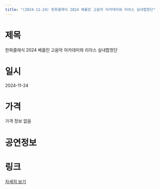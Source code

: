 ```yaml
---
title: "(2024-11-24) 한화클래식 2024 베를린 고음악 아카데미와 리아스 실내합창단"
---
```


# 제목
한화클래식 2024 베를린 고음악 아카데미와 리아스 실내합창단

# 일시
2024-11-24

# 가격
가격 정보 없음

# 공연정보
  
  


# 링크
[자세히 보기](https://www.sac.or.kr/site/main/show/show_view?SN=60780 "https://www.sac.or.kr/site/main/show/show_view?SN=60780")

